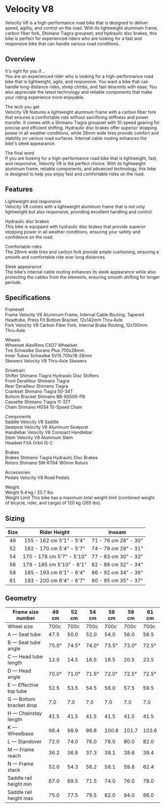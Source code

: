 # Velocity V8

Velocity V8 is a high-performance road bike that is designed to deliver speed, agility, and control on the road. With its lightweight aluminum frame, carbon fiber fork, Shimano Tiagra groupset, and hydraulic disc brakes, this bike is perfect for experienced riders who are looking for a fast and responsive bike that can handle various road conditions.
## Overview

It's right for you if...    
You are an experienced rider who is looking for a high-performance road bike that is lightweight, agile, and responsive. You want a bike that can handle long-distance rides, steep climbs, and fast descents with ease. You also appreciate the latest technology and reliable components that make your riding experience more enjoyable.

The tech you get    
Velocity V8 features a lightweight aluminum frame with a carbon fiber fork that ensures a comfortable ride without sacrificing stiffness and power transfer. It comes with a Shimano Tiagra groupset with 10-speed gearing for precise and efficient shifting. Hydraulic disc brakes offer superior stopping power in all weather conditions, while 28mm wide tires provide comfort and stability on various road surfaces. Internal cable routing enhances the bike's sleek appearance.

The final word    
If you are looking for a high-performance road bike that is lightweight, fast, and responsive, Velocity V8 is the perfect choice. With its lightweight aluminum frame, reliable components, and advanced technology, this bike is designed to help you enjoy fast and comfortable rides on the road.

## Features    

Lightweight and responsive    
Velocity V8 comes with a lightweight aluminum frame that is not only lightweight but also responsive, providing excellent handling and control.

Hydraulic disc brakes    
This bike is equipped with hydraulic disc brakes that provide superior stopping power in all weather conditions, ensuring your safety and confidence on the road.

Comfortable rides    
The 28mm wide tires and carbon fork provide ample cushioning, ensuring a smooth and comfortable ride over long distances.

Sleek appearance    
The bike's internal cable routing enhances its sleek appearance while also protecting the cables from the elements, ensuring smooth shifting for longer periods.

## Specifications    

Frameset    
Frame	Velocity V8 Aluminum Frame, Internal Cable Routing, Tapered Headtube, Press Fit Bottom Bracket, 12x142mm Thru-Axle    
Fork	Velocity V8 Carbon Fiber Fork, Internal Brake Routing, 12x100mm Thru-Axle    

Wheels    
Wheelset	AlexRims CXD7 Wheelset    
Tire	Schwalbe Durano Plus 700x28mm    
Inner Tubes	Schwalbe SV15 700x18-28mm    
Skewers	Velocity V8 Thru-Axle Skewers    

Drivetrain    
Shifter	Shimano Tiagra Hydraulic Disc Shifters    
Front Derailleur	Shimano Tiagra    
Rear Derailleur	Shimano Tiagra    
Crankset	Shimano Tiagra 50-34T    
Bottom Bracket	Shimano BB-RS500-PB    
Cassette	Shimano Tiagra 11-32T    
Chain	Shimano HG54 10-Speed Chain    

Components    
Saddle	Velocity V8 Saddle    
Seatpost	Velocity V8 Aluminum Seatpost    
Handlebar	Velocity V8 Compact Handlebar    
Stem	Velocity V8 Aluminum Stem    
Headset	FSA Orbit IS-2    

Brakes    
Brakes	Shimano Tiagra Hydraulic Disc Brakes    
Rotors	Shimano SM-RT64 160mm Rotors    

Accessories    
Pedals	Velocity V8 Road Pedals    

Weight    
Weight	9.4 kg / 20.7 lbs    
Weight Limit	This bike has a maximum total weight limit (combined weight of bicycle, rider, and cargo) of 120 kg (265 lbs).

## Sizing    
| Size |        Rider Height       |        Inseam        |
|:----:|:-------------------------:|:--------------------:|
|  49  |  155 - 162 cm 5'1" - 5'4" | 71 - 76 cm 28" - 30" |
|  52  |  162 - 170 cm 5'4" - 5'7" | 74 - 79 cm 29" - 31" |
|  54  |  170 - 178 cm 5'7" - 5'10" | 77 - 83 cm 30" - 32" |
|  56  |  178 - 185 cm 5'10" - 6'1" | 82 - 88 cm 32" - 34" |
|  58  |  185 - 193 cm 6'1" - 6'4" | 86 - 92 cm 34" - 36" |
|  61  |  193 - 200 cm 6'4" - 6'7" | 90 - 95 cm 35" - 37" |

## Geometry    
| Frame size number                     | 49 cm | 52 cm | 54 cm | 56 cm | 58 cm | 61 cm |
|---------------------------------------|-------|-------|-------|-------|-------|-------|
| Wheel size                            | 700c  | 700c  | 700c  | 700c  | 700c  | 700c  |
| A — Seat tube                         | 47.5  | 50.0  | 52.0  | 54.0  | 56.0  | 58.5  |
| B — Seat tube angle                   | 75.0° | 74.5° | 74.0° | 73.5° | 73.0° | 72.5° |
| C — Head tube length                  | 12.0  | 14.5  | 16.5  | 18.5  | 20.5  | 23.5  |
| D — Head angle                        | 70.0° | 71.0° | 71.5° | 72.0° | 72.5° | 72.5° |
| E — Effective top tube                | 52.5  | 53.5  | 54.5  | 56.0  | 57.5  | 59.5  |
| G — Bottom bracket drop               | 7.0   | 7.0   | 7.0   | 7.0   | 7.0   | 7.0   |
| H — Chainstay length                  | 41.5  | 41.5  | 41.5  | 41.5  | 41.5  | 41.5  |
| K — Wheelbase                         | 98.4  | 98.9  | 99.8  | 100.8 | 101.7 | 103.6 |
| L — Standover                         | 72.0  | 74.0  | 76.0  | 78.0  | 80.0  | 82.0  |
| M — Frame reach                       | 36.2  | 36.8  | 37.3  | 38.1  | 38.6  | 39.4  |
| N — Frame stack                       | 52.0  | 54.3  | 56.2  | 58.1  | 59.8  | 62.4  |
| Saddle rail height min                | 67.0  | 69.5  | 71.5  | 74.0  | 76.0  | 78.0  |
| Saddle rail height max                | 75.0  | 77.5  | 79.5  | 82.0  | 84.0  | 86.0  |
